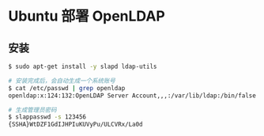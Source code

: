 # Ubuntu 部署 OpenLDAP

## 安装

```sh
$ sudo apt-get install -y slapd ldap-utils
```

```sh
# 安装完成后，会自动生成一个系统账号
$ cat /etc/passwd | grep openldap
openldap:x:124:132:OpenLDAP Server Account,,,:/var/lib/ldap:/bin/false
```

```sh
# 生成管理员密码
$ slappasswd -s 123456
{SSHA}WtDZF1GdIJHPIuKUVyPu/ULCVRx/La0d
```
